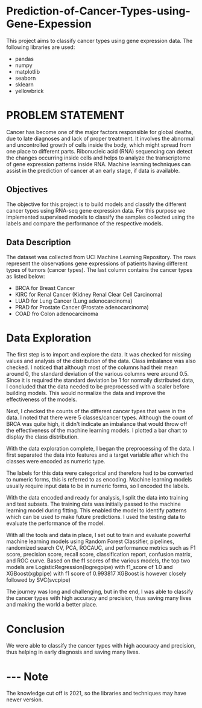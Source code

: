 # Prediction-of-Cancer-Types-using-Gene-Expession 
This project aims to classify cancer types using gene expression data. The following libraries are used:

- pandas
- numpy
- matplotlib
- seaborn
- sklearn
- yellowbrick

# PROBLEM STATEMENT

Cancer has become one of the major factors responsible for global deaths, due to late diagnoses and lack of proper treatment. It involves the abnormal and uncontrolled growth of cells inside the body, which might spread from one place to different parts. Ribonucleic acid (RNA) sequencing can detect the changes occurring inside cells and helps to analyze the transcriptome of gene expression patterns inside RNA. Machine learning techniques can assist in the prediction of cancer at an early stage, if data is available. 

## Objectives
The objective for this project is to build models and classify the different cancer types using RNA-seq gene expression data. For this purpose we implemented supervised models to classify the samples collected using the labels and compare the performance of the respective models.

## Data Description
The dataset was collected from UCI Machine Learning Repository. The rows represent the observations gene expressions of patients having different types of tumors (cancer types). The last column contains the cancer types as listed below:
- BRCA for Breast Cancer
- KIRC for Renal Cancer (Kidney Renal Clear Cell Carcinoma)
- LUAD for Lung Cancer (Lung adenocarcinoma)
- PRAD for Prostate Cancer (Prostate adenocarcinoma)
- COAD fro Colon adenocarcinoma

# Data Exploration

The first step is to import and explore the data. It was checked for missing values and analysis of the distribution of the data. Class imbalance was also checked. I noticed that although most of the columns had their mean around 0, the standard deviation of the various columns were around 0.5. Since it is required the standard deviation be 1 for normally distributed data, I concluded that the data needed to be preprocessed with a scaler before building models. This would normalize the data and improve the effectiveness of the models.

Next, I checked the counts of the different cancer types that were in the data. I noted that there were 5 classes/cancer types. Although the count of BRCA was quite high, it didn't indicate an imbalance that would throw off the effectiveness of the machine learning models. I plotted a bar chart to display the class distribution.

With the data exploration complete, I began the preprocessing of the data. I first separated the data into features and a target variable after which the classes were encoded as numeric type.
  
The labels for this data were categorical and therefore had to be converted to numeric forms, this is referred to as encoding. Machine learning models usually require input data to be in numeric forms, so I encoded the labels.

With the data encoded and ready for analysis, I split the data into training and test subsets. The training data was initially passed to the machine learning model during fitting. This enabled the model to identify patterns which can be used to make future predictions. I used the testing data to evaluate the performance of the model.

With all the tools and data in place, I set out to train and evaluate powerful machine learning models using Random Forest Classifier, pipelines, randomized search CV, PCA, ROCAUC, and performance metrics such as F1 score, precision score, recall score, classification report, confusion matrix, and ROC curve. Based on the f1 scores of the various models, the top two models are LogisticRegression(logregpipe) with f1_score of 1.0 and XGBoost(xgbpipe) with f1 score of 0.993817
XGBoost is however closely followed by SVC(svcpipe)

The journey was long and challenging, but in the end, I was able to classify the cancer types with high accuracy and precision, thus saving many lives and making the world a better place.

# Conclusion
We were able to classify the cancer types with high accuracy and precision, thus helping in early diagnosis and saving many lives.

# --- Note
The knowledge cut off is 2021, so the libraries and techniques may have newer version.
